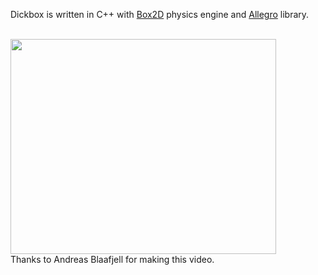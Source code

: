 Dickbox is written in C++ with [Box2D](http://www.box2d.org) physics engine and [Allegro](http://www.liballeg.org) library.

<br />
<a href='http://www.youtube.com/watch?feature=player_embedded&v=u8C70pSr7kQ' target='_blank'><img src='http://img.youtube.com/vi/u8C70pSr7kQ/0.jpg' width='425' height=344 /></a><br>
Thanks to Andreas Blaafjell for making this video.
